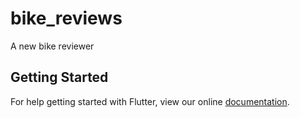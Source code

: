 # bike_reviews

A new bike reviewer

## Getting Started

For help getting started with Flutter, view our online
[documentation](https://flutter.io/).
